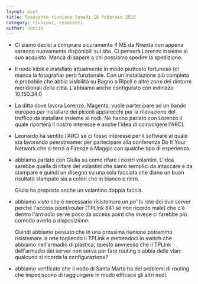 ```yaml
---
layout: post
title: Resoconto riunione lunedì 16 febbraio 2015
category: riunioni, resoconti
author: noccio
---
```


- Ci siamo decisi a comprare sicuramente 4 M5 da Nventa non appena
  saranno nuovamente disponibili sul sito. Ci penserà Lorenzo insieme
  al suo acquisto. Manca di sapere a chi possiamo spedire la
  spedizione.

- Il nodo kibik è installato attualmente in modo piuttosto fortunoso
  (ci manca la fotografia) però funzionale. Con un'installazione più
  completa è probabile che abbia visibilità su Bagno a Ripoli e altre
  zone dei dintorni meridionali della città.  L'abbiamo anche
  configurato con indirizzo 10.150.34.0

- La ditta dove lavora Lorenzo, Magenta, vuole partecipare ad un bando
  europeo per installare dei piccoli apparecchi per la rilevazione del
  traffico da installare insieme ai nodi. Ne hanno parlato con Lorenzo
  il quale riporterà il nostro interesse e anche l'idea di coinvolgere
  l'ARCI.

- Leonardo ha sentito l'ARCI se ci fosse interesse per il software al
  quale sta lavorando peerstreamer per partecipare alla conferenza Do
  It Your Network che si terrà a Firenze a Maggio con qualche tipo di
  esperienza.

- abbiamo parlato con Giulia su come rifare i nostri volantini. L'idea
  sarebbe quella di rifare dei volantini che siano semplici da
  attaccare e da stampare e quindi un disegno su una sola facciata che
  diano un buon risultato stampato sia a colori che in bianco e nero.

  Giulia ha proposto anche un volantino doppia faccia.

- abbiamo visto che è necessario risistemare un po' la rete dei due
  server perché l'access point/router (TPLink 841 se non ricordo male)
  che c'è dentro l'armadio serve poco da access point che invece ci
  farebbe più comodo averlo a disposizione.

  Quindi abbiamo pensato che in una prossima riunione potremmo
  risistemare la rete togliendo il TPLink e mettendoci lo switch che
  abbiamo nell'armadio di plastica, questo ammesso che il TPLink
  dell'armadio dei server non serva per fare routing o abbia delle
  vlan: qualcuno si ricorda la configurazione?

- abbiamo verificato che il nodo di Santa Marta ha dei problemi di
  routing che impediscono di raggiungere in modo efficace gli altri
  nodi.
